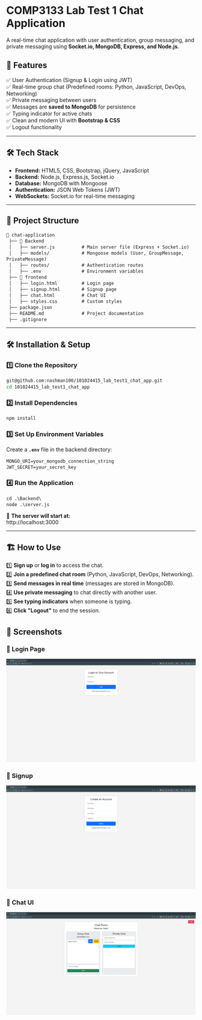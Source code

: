 # COMP3133 Lab Test 1 Chat Application

A real-time chat application with user authentication, group messaging, and private messaging using **Socket.io, MongoDB, Express, and Node.js**.

## 🚀 Features
✅ User Authentication (Signup & Login using JWT)  
✅ Real-time group chat (Predefined rooms: Python, JavaScript, DevOps, Networking)  
✅ Private messaging between users  
✅ Messages are **saved to MongoDB** for persistence  
✅ Typing indicator for active chats  
✅ Clean and modern UI with **Bootstrap & CSS**  
✅ Logout functionality  

---

## 🛠️ Tech Stack
- **Frontend:** HTML5, CSS, Bootstrap, jQuery, JavaScript  
- **Backend:** Node.js, Express.js, Socket.io  
- **Database:** MongoDB with Mongoose  
- **Authentication:** JSON Web Tokens (JWT)  
- **WebSockets:** Socket.io for real-time messaging  

---

## 📂 Project Structure
```
📂 chat-application
 ├── 📂 Backend
 │   ├── server.js          # Main server file (Express + Socket.io)
 │   ├── models/            # Mongoose models (User, GroupMessage, PrivateMessage)
 │   ├── routes/            # Authentication routes
 │   ├── .env               # Environment variables
 ├── 📂 frontend
 │   ├── login.html         # Login page
 │   ├── signup.html        # Signup page
 │   ├── chat.html          # Chat UI
 │   ├── styles.css         # Custom styles
 ├── package.json
 ├── README.md              # Project documentation
 ├── .gitignore
```

---

## 🛠️ Installation & Setup
### **1️⃣ Clone the Repository**
```sh
git@github.com:nashman100/101024415_lab_test1_chat_app.git
cd 101024415_lab_test1_chat_app
```

### **2️⃣ Install Dependencies**
```sh
npm install
```

### **3️⃣ Set Up Environment Variables**
Create a **`.env`** file in the backend directory:
```
MONGO_URI=your_mongodb_connection_string
JWT_SECRET=your_secret_key
```

### **4️⃣ Run the Application**
```
cd .\Backend\
node .\server.js
```
📌 **The server will start at:**  
http://localhost:3000  

---

## 🏗️ How to Use
1️⃣ **Sign up** or **log in** to access the chat.  
2️⃣ **Join a predefined chat room** (Python, JavaScript, DevOps, Networking).  
3️⃣ **Send messages in real time** (messages are stored in MongoDB).  
4️⃣ **Use private messaging** to chat directly with another user.  
5️⃣ **See typing indicators** when someone is typing.  
6️⃣ **Click "Logout"** to end the session.  

## 📸 Screenshots

### 🔹 Login Page
![Login Page](screenshots/Login.png)

### 🔹 Signup
![Signup](screenshots/Signup.png)

### 🔹 Chat UI
![Chat UI](screenshots/Chat.png)
